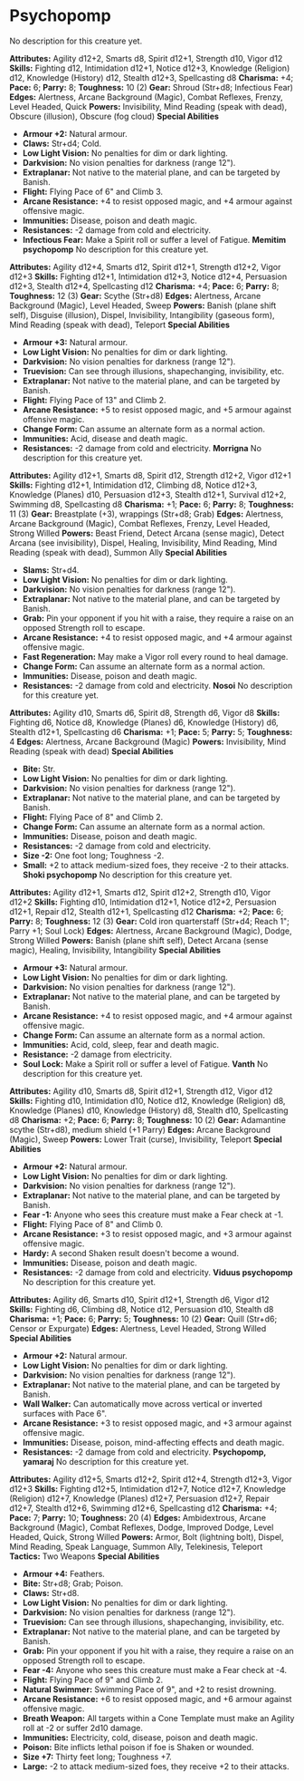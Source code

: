 # Psychopomp

No description for this creature yet.

**Attributes:** Agility d12+2, Smarts d8, Spirit d12+1, Strength d10,
Vigor d12
**Skills:** Fighting d12, Intimidation d12+1, Notice d12+3, Knowledge
(Religion) d12, Knowledge (History) d12, Stealth d12+3, Spellcasting d8
**Charisma:** +4; **Pace:** 6; **Parry:** 8; **Toughness:** 10 (2)
**Gear:** Shroud (Str+d8; Infectious Fear)
**Edges:** Alertness, Arcane Background (Magic), Combat Reflexes,
Frenzy, Level Headed, Quick
**Powers:** Invisibility, Mind Reading (speak with dead), Obscure
(illusion), Obscure (fog cloud)
**Special Abilities**

- **Armour +2:** Natural armour.
- **Claws:** Str+d4; Cold.
- **Low Light Vision:** No penalties for dim or dark lighting.
- **Darkvision:** No vision penalties for darkness (range 12").
- **Extraplanar:** Not native to the material plane, and can be targeted
by Banish.
- **Flight:** Flying Pace of 6" and Climb 3.
- **Arcane Resistance:** +4 to resist opposed magic, and +4 armour
against offensive magic.
- **Immunities:** Disease, poison and death magic.
- **Resistances:** -2 damage from cold and electricity.
- **Infectious Fear:** Make a Spirit roll or suffer a level of Fatigue.
**Memitim psychopomp**
No description for this creature yet.

**Attributes:** Agility d12+4, Smarts d12, Spirit d12+1, Strength d12+2,
Vigor d12+3
**Skills:** Fighting d12+1, Intimidation d12+3, Notice d12+4, Persuasion
d12+3, Stealth d12+4, Spellcasting d12
**Charisma:** +4; **Pace:** 6; **Parry:** 8; **Toughness:** 12 (3)
**Gear:** Scythe (Str+d8)
**Edges:** Alertness, Arcane Background (Magic), Level Headed, Sweep
**Powers:** Banish (plane shift self), Disguise (illusion), Dispel,
Invisibility, Intangibility (gaseous form), Mind Reading (speak with
dead), Teleport
**Special Abilities**

- **Armour +3:** Natural armour.
- **Low Light Vision:** No penalties for dim or dark lighting.
- **Darkvision:** No vision penalties for darkness (range 12").
- **Truevision:** Can see through illusions, shapechanging,
invisibility, etc.
- **Extraplanar:** Not native to the material plane, and can be targeted
by Banish.
- **Flight:** Flying Pace of 13" and Climb 2.
- **Arcane Resistance:** +5 to resist opposed magic, and +5 armour
against offensive magic.
- **Change Form:** Can assume an alternate form as a normal action.
- **Immunities:** Acid, disease and death magic.
- **Resistances:** -2 damage from cold and electricity.
**Morrigna**
No description for this creature yet.

**Attributes:** Agility d12+1, Smarts d8, Spirit d12, Strength d12+2,
Vigor d12+1
**Skills:** Fighting d12+1, Intimidation d12, Climbing d8, Notice d12+3,
Knowledge (Planes) d10, Persuasion d12+3, Stealth d12+1, Survival d12+2,
Swimming d8, Spellcasting d8
**Charisma:** +1; **Pace:** 6; **Parry:** 8; **Toughness:** 11 (3)
**Gear:** Breastplate (+3), wrappings (Str+d8; Grab)
**Edges:** Alertness, Arcane Background (Magic), Combat Reflexes,
Frenzy, Level Headed, Strong Willed
**Powers:** Beast Friend, Detect Arcana (sense magic), Detect Arcana
(see invisibility), Dispel, Healing, Invisibility, Mind Reading, Mind
Reading (speak with dead), Summon Ally
**Special Abilities**

- **Slams:** Str+d4.
- **Low Light Vision:** No penalties for dim or dark lighting.
- **Darkvision:** No vision penalties for darkness (range 12").
- **Extraplanar:** Not native to the material plane, and can be targeted
by Banish.
- **Grab:** Pin your opponent if you hit with a raise, they require a
raise on an opposed Strength roll to escape.
- **Arcane Resistance:** +4 to resist opposed magic, and +4 armour
against offensive magic.
- **Fast Regeneration:** May make a Vigor roll every round to heal
damage.
- **Change Form:** Can assume an alternate form as a normal action.
- **Immunities:** Disease, poison and death magic.
- **Resistances:** -2 damage from cold and electricity.
**Nosoi**
No description for this creature yet.

**Attributes:** Agility d10, Smarts d6, Spirit d8, Strength d6, Vigor
d8
**Skills:** Fighting d6, Notice d8, Knowledge (Planes) d6, Knowledge
(History) d6, Stealth d12+1, Spellcasting d6
**Charisma:** +1; **Pace:** 5; **Parry:** 5; **Toughness:** 4
**Edges:** Alertness, Arcane Background (Magic)
**Powers:** Invisibility, Mind Reading (speak with dead)
**Special Abilities**

- **Bite:** Str.
- **Low Light Vision:** No penalties for dim or dark lighting.
- **Darkvision:** No vision penalties for darkness (range 12").
- **Extraplanar:** Not native to the material plane, and can be targeted
by Banish.
- **Flight:** Flying Pace of 8" and Climb 2.
- **Change Form:** Can assume an alternate form as a normal action.
- **Immunities:** Disease, poison and death magic.
- **Resistances:** -2 damage from cold and electricity.
- **Size -2:** One foot long; Toughness -2.
- **Small:** +2 to attack medium-sized foes, they receive -2 to their
attacks.
**Shoki psychopomp**
No description for this creature yet.

**Attributes:** Agility d12+1, Smarts d12, Spirit d12+2, Strength d10,
Vigor d12+2
**Skills:** Fighting d10, Intimidation d12+1, Notice d12+2, Persuasion
d12+1, Repair d12, Stealth d12+1, Spellcasting d12
**Charisma:** +2; **Pace:** 6; **Parry:** 8; **Toughness:** 12 (3)
**Gear:** Cold iron quarterstaff (Str+d4; Reach 1"; Parry +1; Soul
Lock)
**Edges:** Alertness, Arcane Background (Magic), Dodge, Strong Willed
**Powers:** Banish (plane shift self), Detect Arcana (sense magic),
Healing, Invisibility, Intangibility
**Special Abilities**

- **Armour +3:** Natural armour.
- **Low Light Vision:** No penalties for dim or dark lighting.
- **Darkvision:** No vision penalties for darkness (range 12").
- **Extraplanar:** Not native to the material plane, and can be targeted
by Banish.
- **Arcane Resistance:** +4 to resist opposed magic, and +4 armour
against offensive magic.
- **Change Form:** Can assume an alternate form as a normal action.
- **Immunities:** Acid, cold, sleep, fear and death magic.
- **Resistance:** -2 damage from electricity.
- **Soul Lock:** Make a Spirit roll or suffer a level of Fatigue.
**Vanth**
No description for this creature yet.

**Attributes:** Agility d10, Smarts d8, Spirit d12+1, Strength d12,
Vigor d12
**Skills:** Fighting d10, Intimidation d10, Notice d12, Knowledge
(Religion) d8, Knowledge (Planes) d10, Knowledge (History) d8, Stealth
d10, Spellcasting d8
**Charisma:** +2; **Pace:** 6; **Parry:** 8; **Toughness:** 10 (2)
**Gear:** Adamantine scythe (Str+d8), medium shield (+1 Parry)
**Edges:** Arcane Background (Magic), Sweep
**Powers:** Lower Trait (curse), Invisibility, Teleport
**Special Abilities**

- **Armour +2:** Natural armour.
- **Low Light Vision:** No penalties for dim or dark lighting.
- **Darkvision:** No vision penalties for darkness (range 12").
- **Extraplanar:** Not native to the material plane, and can be targeted
by Banish.
- **Fear -1:** Anyone who sees this creature must make a Fear check at
-1.
- **Flight:** Flying Pace of 8" and Climb 0.
- **Arcane Resistance:** +3 to resist opposed magic, and +3 armour
against offensive magic.
- **Hardy:** A second Shaken result doesn't become a wound.
- **Immunities:** Disease, poison and death magic.
- **Resistances:** -2 damage from cold and electricity.
**Viduus psychopomp**
No description for this creature yet.

**Attributes:** Agility d6, Smarts d10, Spirit d12+1, Strength d6, Vigor
d12
**Skills:** Fighting d6, Climbing d8, Notice d12, Persuasion d10,
Stealth d8
**Charisma:** +1; **Pace:** 6; **Parry:** 5; **Toughness:** 10 (2)
**Gear:** Quill (Str+d6; Censor or Expurgate)
**Edges:** Alertness, Level Headed, Strong Willed
**Special Abilities**

- **Armour +2:** Natural armour.
- **Low Light Vision:** No penalties for dim or dark lighting.
- **Darkvision:** No vision penalties for darkness (range 12").
- **Extraplanar:** Not native to the material plane, and can be targeted
by Banish.
- **Wall Walker:** Can automatically move across vertical or inverted
surfaces with Pace 6".
- **Arcane Resistance:** +3 to resist opposed magic, and +3 armour
against offensive magic.
- **Immunities:** Disease, poison, mind-affecting effects and death
magic.
- **Resistances:** -2 damage from cold and electricity.
**Psychopomp, yamaraj**
No description for this creature yet.

**Attributes:** Agility d12+5, Smarts d12+2, Spirit d12+4, Strength
d12+3, Vigor d12+3
**Skills:** Fighting d12+5, Intimidation d12+7, Notice d12+7, Knowledge
(Religion) d12+7, Knowledge (Planes) d12+7, Persuasion d12+7, Repair
d12+7, Stealth d12+6, Swimming d12+6, Spellcasting d12
**Charisma:** +4; **Pace:** 7; **Parry:** 10; **Toughness:** 20 (4)
**Edges:** Ambidextrous, Arcane Background (Magic), Combat Reflexes,
Dodge, Improved Dodge, Level Headed, Quick, Strong Willed
**Powers:** Armor, Bolt (lightning bolt), Dispel, Mind Reading, Speak
Language, Summon Ally, Telekinesis, Teleport
**Tactics:** Two Weapons
**Special Abilities**

- **Armour +4:** Feathers.
- **Bite:** Str+d8; Grab; Poison.
- **Claws:** Str+d8.
- **Low Light Vision:** No penalties for dim or dark lighting.
- **Darkvision:** No vision penalties for darkness (range 12").
- **Truevision:** Can see through illusions, shapechanging,
invisibility, etc.
- **Extraplanar:** Not native to the material plane, and can be targeted
by Banish.
- **Grab:** Pin your opponent if you hit with a raise, they require a
raise on an opposed Strength roll to escape.
- **Fear -4:** Anyone who sees this creature must make a Fear check at
-4.
- **Flight:** Flying Pace of 9" and Climb 2.
- **Natural Swimmer:** Swimming Pace of 9", and +2 to resist drowning.
- **Arcane Resistance:** +6 to resist opposed magic, and +6 armour
against offensive magic.
- **Breath Weapon:** All targets within a Cone Template must make an
Agility roll at -2 or suffer 2d10 damage.
- **Immunities:** Electricity, cold, disease, poison and death magic.
- **Poison:** Bite inflicts lethal poison if foe is Shaken or wounded.
- **Size +7:** Thirty feet long; Toughness +7.
- **Large:** -2 to attack medium-sized foes, they receive +2 to their
attacks.
